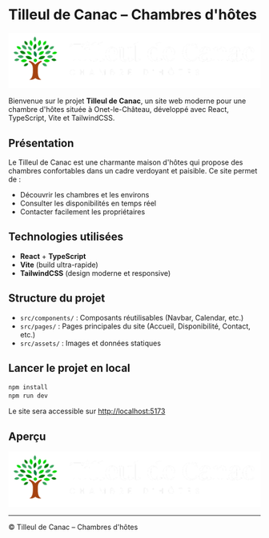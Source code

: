# Tilleul de Canac – Chambres d'hôtes

![Tilleul de Canac](src/assets/images/tilleul-de-canac-color-white.png)

Bienvenue sur le projet **Tilleul de Canac**, un site web moderne pour une chambre d'hôtes située à Onet-le-Château, développé avec React, TypeScript, Vite et TailwindCSS.

## Présentation

Le Tilleul de Canac est une charmante maison d'hôtes qui propose des chambres confortables dans un cadre verdoyant et paisible. Ce site permet de :
- Découvrir les chambres et les environs
- Consulter les disponibilités en temps réel
- Contacter facilement les propriétaires

## Technologies utilisées
- **React** + **TypeScript**
- **Vite** (build ultra-rapide)
- **TailwindCSS** (design moderne et responsive)

## Structure du projet
- `src/components/` : Composants réutilisables (Navbar, Calendar, etc.)
- `src/pages/` : Pages principales du site (Accueil, Disponibilité, Contact, etc.)
- `src/assets/` : Images et données statiques

## Lancer le projet en local
```bash
npm install
npm run dev
```

Le site sera accessible sur [http://localhost:5173](http://localhost:5173)

## Aperçu

![Aperçu du site](src/assets/images/tilleul-de-canac-color-white.png)

---

© Tilleul de Canac – Chambres d'hôtes
